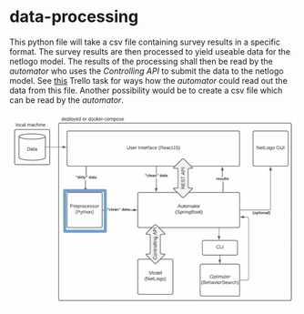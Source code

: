 # data-processing
This python file will take a csv file containing survey results in a specific format. The survey results are then processed to yield useable data for the netlogo model. The results of the processing shall then be read by the *automator* who uses the *Controlling API* to submit the data to the netlogo model. See [this](https://trello.com/c/a8CiA435/3-ist-python-connection-implement-in-java-m%C3%B6glich-ausprobieren) Trello task for ways how the *automator* could read out the data from this file. Another possibility would be to create a csv file which can be read by the *automator*.

![role of the preprocessor in the architecture](architecture.png)